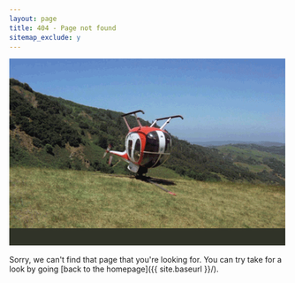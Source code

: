 ```yaml
---
layout: page
title: 404 - Page not found
sitemap_exclude: y
---
```


<img src="/images/upside-down-heli.gif">


Sorry, we can't find that page that you're looking for. You can try take for a look by going [back to the homepage]({{ site.baseurl }}/).
